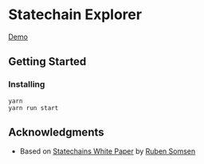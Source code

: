 # Statechain Explorer

[Demo](https://statechain.info)

## Getting Started

### Installing

    yarn
    yarn run start


## Acknowledgments

* Based on [Statechains White Paper](https://github.com/RubenSomsen/rubensomsen.github.io/blob/master/img/statechains.pdf) by [Ruben Somsen](https://twitter.com/SomsenRuben) 